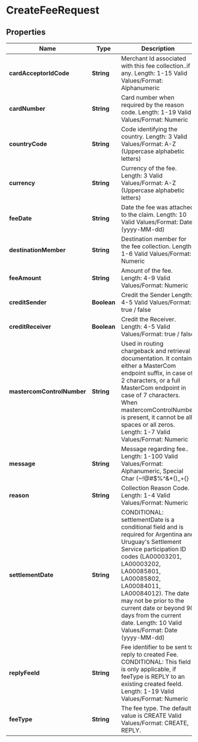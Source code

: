 

# CreateFeeRequest

## Properties

Name | Type | Description | Notes
------------ | ------------- | ------------- | -------------
**cardAcceptorIdCode** | **String** | Merchant Id associated with this fee collection..if any.   Length: 1-15   Valid Values/Format: Alphanumeric |  [optional]
**cardNumber** | **String** | Card number when required by the reason code.   Length: 1-19   Valid Values/Format: Numeric |  [optional]
**countryCode** | **String** | Code identifying the country.   Length: 3   Valid Values/Format: A-Z (Uppercase alphabetic letters) |  [optional]
**currency** | **String** | Currency of the fee.   Length: 3   Valid Values/Format: A-Z (Uppercase alphabetic letters) | 
**feeDate** | **String** | Date the fee was attached to the claim.   Length: 10   Valid Values/Format: Date (yyyy-MM-dd) | 
**destinationMember** | **String** | Destination member for the fee collection.   Length: 1-6   Valid Values/Format: Numeric | 
**feeAmount** | **String** | Amount of the fee.   Length: 4-9   Valid Values/Format: Numeric | 
**creditSender** | **Boolean** | Credit the Sender   Length: 4-5   Valid Values/Format: true / false | 
**creditReceiver** | **Boolean** | Credit the Receiver.   Length: 4-5   Valid Values/Format: true / false | 
**mastercomControlNumber** | **String** | Used in routing chargeback and retrieval documentation. It contain either a MasterCom endpoint suffix, in case of 2 characters, or a full MasterCom endpoint in case of 7 characters. When mastercomControlNumber is present, it cannot be all spaces or all zeros.   Length: 1-7   Valid Values/Format: Numeric |  [optional]
**message** | **String** | Message regarding fee..   Length: 1-100   Valid Values/Format: Alphanumeric, Special Char (~!@#$%^&amp;*()_+{}|:\&quot;&lt;&gt;?,./;&#39;[]-&#x3D;) |  [optional]
**reason** | **String** | Collection Reason Code.   Length: 1-4   Valid Values/Format: Numeric | 
**settlementDate** | **String** | CONDITIONAL: settlementDate is a conditional field and is required for Argentina and Uruguay&#39;s Settlement Service participation ID codes (LA00003201, LA00003202, LA00085801, LA00085802, LA00084011, LA00084012). The date may not be prior to the current date or beyond 90 days from the current date.   Length: 10   Valid Values/Format: Date (yyyy-MM-dd) |  [optional]
**replyFeeId** | **String** | Fee identifier to be sent to reply to created Fee.   CONDITIONAL: This field is only applicable, if feeType is REPLY to an existing created feeId.   Length: 1-19   Valid Values/Format: Numeric |  [optional]
**feeType** | **String** | The fee type.   The default value is CREATE   Valid Values/Format: CREATE, REPLY. |  [optional]



